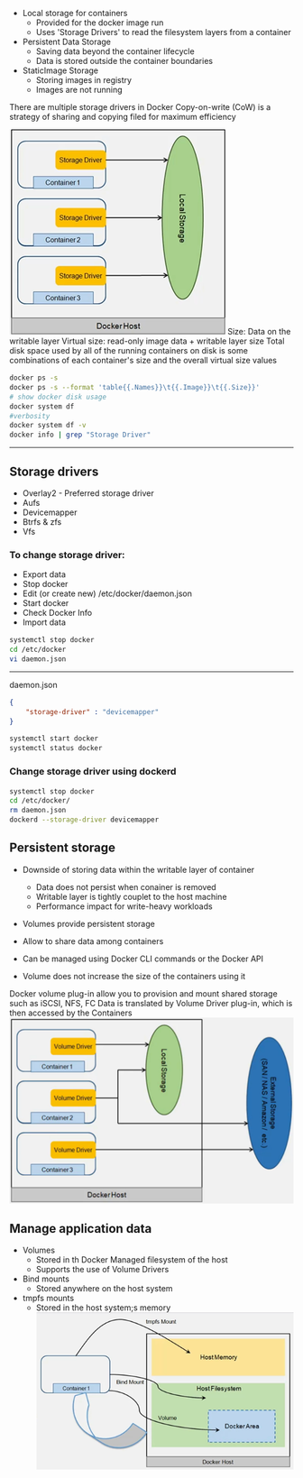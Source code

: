 * Local storage for containers
	* Provided for the docker image run
	* Uses 'Storage Drivers' to read the filesystem layers from a container
* Persistent Data Storage
	* Saving data beyond the container lifecycle
	* Data is stored outside the container boundaries
* StaticImage Storage
	* Storing images in registry
	* Images are not running

There are multiple storage drivers in Docker
Copy-on-write (CoW) is a strategy of sharing and copying filed for maximum efficiency

![DockerStorage](./Resources/DockerStorage.png)
Size: Data on the writable layer
Virtual size: read-only image data + writable layer size
Total disk space used by all of the running containers on disk is some combinations of each container's size and the overall virtual size values

```bash
docker ps -s
docker ps -s --format 'table{{.Names}}\t{{.Image}}\t{{.Size}}'
# show docker disk usage
docker system df
#verbosity
docker system df -v
docker info | grep "Storage Driver"
```

___
## Storage drivers
* Overlay2 - Preferred storage driver
* Aufs
* Devicemapper
* Btrfs & zfs
* Vfs
### To change storage driver:
* Export data
* Stop docker
* Edit (or create new) /etc/docker/daemon.json
* Start docker
* Check Docker Info
* Import data
```bash
systemctl stop docker
cd /etc/docker
vi daemon.json
```

___
daemon.json
```json
{
	"storage-driver" : "devicemapper"
}
```



```bash
systemctl start docker
systemctl status docker
```

### Change storage driver using dockerd
```bash
systemctl stop docker
cd /etc/docker/
rm daemon.json
dockerd --storage-driver devicemapper
```

## Persistent storage
* Downside of storing data within the writable layer of container
	* Data does not persist when conainer is removed
	* Writable layer is tightly couplet to the host machine
	* Performance impact for write-heavy workloads

* Volumes provide persistent storage
* Allow to share data among containers
* Can be managed using Docker CLI commands or the Docker API
* Volume does not increase the size of the containers using it

Docker volume plug-in allow you to provision and mount shared storage such as iSCSI, NFS, FC
Data is translated by Volume Driver plug-in, which is then accessed by the Containers
![DockerPersistentStorage](./Resources/DockerPersistentStorage.png)

## Manage application data
* Volumes 
	* Stored in th Docker Managed filesystem of the host
	* Supports the use of Volume Drivers
* Bind mounts
	* Stored anywhere on the host system
* tmpfs mounts
	* Stored in the host system;s memory 
![DockerManagedData](./Resources/DockerManagedData.png)

